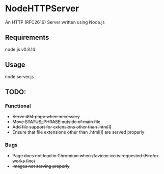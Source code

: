 NodeHTTPServer
==============

An HTTP (RFC2616) Server written using Node.js

## Requirements
node.js v0.8.14

## Usage
node server.js

## TODO:
### Functional
* ~~Serve 404 page when necessary~~
* ~~Move STATUS\_PHRASE outside of main file~~
* ~~Add file support for extensions other than .htm\[l\]~~
* Ensure that file extensions other than .html\[l\] are served properly

### Bugs
* ~~Page does not load in Chromium when /favicon.ico is requested \(Firefox works fine\)~~
* ~~Images not serving properly~~

